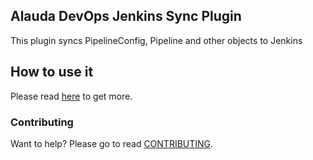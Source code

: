 ## Alauda DevOps Jenkins Sync Plugin

This plugin syncs PipelineConfig, Pipeline and other objects to Jenkins

## How to use it

Please read [here](doc/README.md) to get more.

### Contributing

Want to help? Please go to read [CONTRIBUTING](CONTRIBUTING.md).
